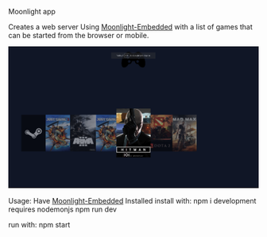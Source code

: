 Moonlight app

Creates a web server Using <a href="https://github.com/irtimmer/moonlight-embedded">Moonlight-Embedded<a/> with a list of games that can be started from the browser or mobile.

<img src="./screenshot.png" />

Usage: 
Have <a href="https://github.com/irtimmer/moonlight-embedded">Moonlight-Embedded<a/> Installed
install with: npm i 
development requires nodemonjs
npm run dev

run with:
npm start

